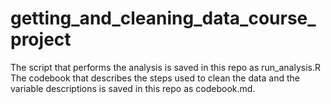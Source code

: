 # getting_and_cleaning_data_course_project

The script that performs the analysis is saved in this repo as run_analysis.R
The codebook that describes the steps used to clean the data and the variable descriptions is saved in this repo as codebook.md.
